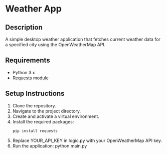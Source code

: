 # Weather App

## Description
A simple desktop weather application that fetches current weather data for a specified city using the OpenWeatherMap API.

## Requirements
- Python 3.x
- Requests module

## Setup Instructions
1. Clone the repository.
2. Navigate to the project directory.
3. Create and activate a virtual environment.
4. Install the required packages:
   ```bash
   pip install requests
5. Replace YOUR_API_KEY in logic.py with your OpenWeatherMap API key.
6. Run the application:
python main.py
